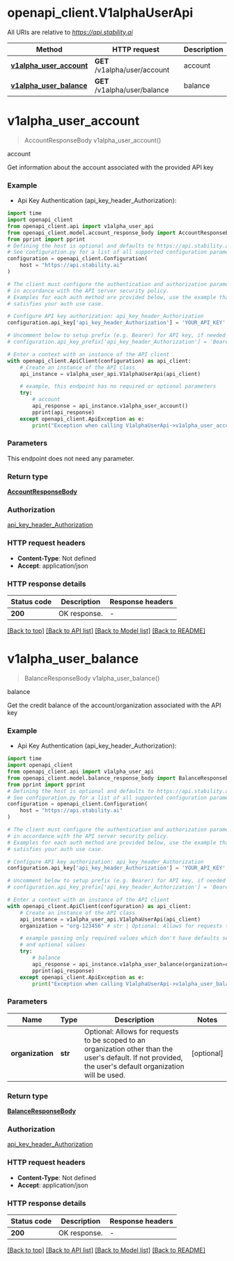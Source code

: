 # openapi_client.V1alphaUserApi

All URIs are relative to *https://api.stability.ai*

Method | HTTP request | Description
------------- | ------------- | -------------
[**v1alpha_user_account**](V1alphaUserApi.md#v1alpha_user_account) | **GET** /v1alpha/user/account | account
[**v1alpha_user_balance**](V1alphaUserApi.md#v1alpha_user_balance) | **GET** /v1alpha/user/balance | balance


# **v1alpha_user_account**
> AccountResponseBody v1alpha_user_account()

account

Get information about the account associated with the provided API key

### Example

* Api Key Authentication (api_key_header_Authorization):

```python
import time
import openapi_client
from openapi_client.api import v1alpha_user_api
from openapi_client.model.account_response_body import AccountResponseBody
from pprint import pprint
# Defining the host is optional and defaults to https://api.stability.ai
# See configuration.py for a list of all supported configuration parameters.
configuration = openapi_client.Configuration(
    host = "https://api.stability.ai"
)

# The client must configure the authentication and authorization parameters
# in accordance with the API server security policy.
# Examples for each auth method are provided below, use the example that
# satisfies your auth use case.

# Configure API key authorization: api_key_header_Authorization
configuration.api_key['api_key_header_Authorization'] = 'YOUR_API_KEY'

# Uncomment below to setup prefix (e.g. Bearer) for API key, if needed
# configuration.api_key_prefix['api_key_header_Authorization'] = 'Bearer'

# Enter a context with an instance of the API client
with openapi_client.ApiClient(configuration) as api_client:
    # Create an instance of the API class
    api_instance = v1alpha_user_api.V1alphaUserApi(api_client)

    # example, this endpoint has no required or optional parameters
    try:
        # account
        api_response = api_instance.v1alpha_user_account()
        pprint(api_response)
    except openapi_client.ApiException as e:
        print("Exception when calling V1alphaUserApi->v1alpha_user_account: %s\n" % e)
```


### Parameters
This endpoint does not need any parameter.

### Return type

[**AccountResponseBody**](AccountResponseBody.md)

### Authorization

[api_key_header_Authorization](../README.md#api_key_header_Authorization)

### HTTP request headers

 - **Content-Type**: Not defined
 - **Accept**: application/json


### HTTP response details

| Status code | Description | Response headers |
|-------------|-------------|------------------|
**200** | OK response. |  -  |

[[Back to top]](#) [[Back to API list]](../README.md#documentation-for-api-endpoints) [[Back to Model list]](../README.md#documentation-for-models) [[Back to README]](../README.md)

# **v1alpha_user_balance**
> BalanceResponseBody v1alpha_user_balance()

balance

Get the credit balance of the account/organization associated with the API key

### Example

* Api Key Authentication (api_key_header_Authorization):

```python
import time
import openapi_client
from openapi_client.api import v1alpha_user_api
from openapi_client.model.balance_response_body import BalanceResponseBody
from pprint import pprint
# Defining the host is optional and defaults to https://api.stability.ai
# See configuration.py for a list of all supported configuration parameters.
configuration = openapi_client.Configuration(
    host = "https://api.stability.ai"
)

# The client must configure the authentication and authorization parameters
# in accordance with the API server security policy.
# Examples for each auth method are provided below, use the example that
# satisfies your auth use case.

# Configure API key authorization: api_key_header_Authorization
configuration.api_key['api_key_header_Authorization'] = 'YOUR_API_KEY'

# Uncomment below to setup prefix (e.g. Bearer) for API key, if needed
# configuration.api_key_prefix['api_key_header_Authorization'] = 'Bearer'

# Enter a context with an instance of the API client
with openapi_client.ApiClient(configuration) as api_client:
    # Create an instance of the API class
    api_instance = v1alpha_user_api.V1alphaUserApi(api_client)
    organization = "org-123456" # str | Optional: Allows for requests to be scoped to an organization other than the user's default.  If not provided, the user's default organization will be used. (optional)

    # example passing only required values which don't have defaults set
    # and optional values
    try:
        # balance
        api_response = api_instance.v1alpha_user_balance(organization=organization)
        pprint(api_response)
    except openapi_client.ApiException as e:
        print("Exception when calling V1alphaUserApi->v1alpha_user_balance: %s\n" % e)
```


### Parameters

Name | Type | Description  | Notes
------------- | ------------- | ------------- | -------------
 **organization** | **str**| Optional: Allows for requests to be scoped to an organization other than the user&#39;s default.  If not provided, the user&#39;s default organization will be used. | [optional]

### Return type

[**BalanceResponseBody**](BalanceResponseBody.md)

### Authorization

[api_key_header_Authorization](../README.md#api_key_header_Authorization)

### HTTP request headers

 - **Content-Type**: Not defined
 - **Accept**: application/json


### HTTP response details

| Status code | Description | Response headers |
|-------------|-------------|------------------|
**200** | OK response. |  -  |

[[Back to top]](#) [[Back to API list]](../README.md#documentation-for-api-endpoints) [[Back to Model list]](../README.md#documentation-for-models) [[Back to README]](../README.md)

